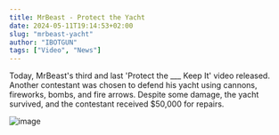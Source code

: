 ```yaml
---
title: MrBeast - Protect the Yacht
date: 2024-05-11T19:14:53+02:00
slug: "mrbeast-yacht"
author: "IBOTGUN"
tags: ["Video", "News"]
---
```

Today, MrBeast's third and last 'Protect the ___ Keep It' video released. 
Another contestant was chosen to defend his yacht using cannons, fireworks, bombs, and fire arrows.
Despite some damage, the yacht survived, and the contestant received $50,000 for repairs.

![image](../../../images/mrbeast-yacht.png)
